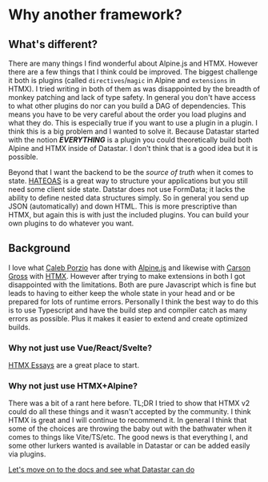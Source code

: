 # Why another framework?

## What's different?

There are many things I find wonderful about Alpine.js and HTMX. However there are a few things that I think could be improved. The biggest challenge it both is plugins (called `directives`/`magic` in Alpine and `extensions` in HTMX). I tried writing in both of them as was disappointed by the breadth of monkey patching and lack of type safety. In general you don't have access to what other plugins do nor can you build a DAG of dependencies. This means you have to be very careful about the order you load plugins and what they do. This is especially true if you want to use a plugin in a plugin. I think this is a big problem and I wanted to solve it. Because Datastar started with the notion **_EVERYTHING_** is a plugin you could theoretically build both Alpine and HTMX inside of Datastar. I don't think that is a good idea but it is possible.

Beyond that I want the backend to be the _source of truth_ when it comes to state. [HATEOAS](https://en.wikipedia.org/wiki/HATEOAS) is a great way to structure your applications but you still need some client side state. Datstar does not use FormData; it lacks the ability to define nested data structures simply. So in general you send up JSON (automatically) and down HTML. This is more prescriptive than HTMX, but again this is with just the included plugins. You can build your own plugins to do whatever you want.

## Background

I love what [Caleb Porzio](https://calebporzio.com/) has done with [Alpine.js](https://alpinejs.dev/) and likewise with [Carson Gross](https://bigsky.software/cv/) with [HTMX](https://htmx.org/). However after trying to make extensions in both I got disappointed with the limitations. Both are pure Javascript which is fine but leads to having to either keep the whole state in your head and or be prepared for lots of runtime errors. Personally I think the best way to do this is to use Typescript and have the build step and compiler catch as many errors as possible. Plus it makes it easier to extend and create optimized builds.

### Why not just use Vue/React/Svelte?

[HTMX Essays](https://htmx.org/essays/) are a great place to start.

### Why not just use HTMX+Alpine?

There was a bit of a rant here before. TL;DR I tried to show that HTMX v2 could do all these things and it wasn't accepted by the community. I think HTMX is great and I will continue to recommend it. In general I think that some of the choices are throwing the baby out with the bathwater when it comes to things like Vite/TS/etc. The good news is that everything I, and some other lurkers wanted is available in Datastar or can be added easily via plugins.

[Let's move on to the docs and see what Datastar can do](/examples)
